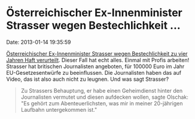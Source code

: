 Österreichischer Ex-Innenminister Strasser wegen Bestechlichkeit \...
=====================================================================

Date: 2013-01-14 19:35:59

[Österreichischer Ex-Innenminister Strasser wegen Bestechlichkeit zu
vier Jahren Haft
verurteilt](http://derstandard.at/1356427553749/Sunday-Times-Journalisten-sagen-aus).
Dieser Fall hat echt alles. Einmal mit Profis arbeiten! Strasser hat
britischen Journalisten angeboten, für 100000 Euro im Jahr
EU-Gesetzesentwürfe zu beeinflussen. Die Journalisten haben das auf
Video, das ist also auch nicht zu leugnen. Und was sagt Strasser?

> Zu Strassers Behauptung, er habe einen Geheimdienst hinter den
> Journalisten vermutet und diesen aufdecken wollen, sagte Olschak: \"Es
> gehört zum Abenteuerlichsten, was mir in meiner 20-jährigen Laufbahn
> untergekommen ist.\"
